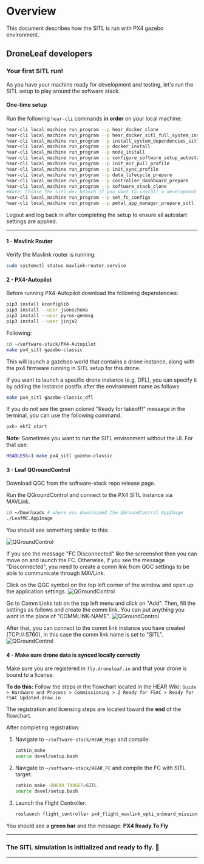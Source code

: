 # Overview

This document describes how the SITL is run with PX4 gazebo environment.

## DroneLeaf developers

### Your first SITL run!

As you have your machine ready for development and testing, let's run the SITL setup to play around the software stack.

#### One-time setup

Run the following `hear-cli` commands **in order** on your local machine:

```bash
hear-cli local_machine run_program --p hear_docker_clone
hear-cli local_machine run_program --p hear_docker_sitl_full_system_install
hear-cli local_machine run_program --p install_system_dependencies_sitl
hear-cli local_machine run_program --p docker_install
hear-cli local_machine run_program --p node_install
hear-cli local_machine run_program --p configure_software_setup_autostart_arm
hear-cli local_machine run_program --p init_ecr_pull_profile
hear-cli local_machine run_program --p init_sync_profile
hear-cli local_machine run_program --p data_lifecycle_prepare
hear-cli local_machine run_program --p controller_dashboard_prepare
hear-cli local_machine run_program --p software_stack_clone 
#Note: Choose the sitl-dev branch if you want to install a development environment, otherwise choose main branch.
hear-cli local_machine run_program --p set_fc_configs
hear-cli local_machine run_program --p petal_app_manager_prepare_sitl
```

Logout and log back in after completing the setup to ensure all autostart settings are applied.

---
#### 1 - Mavlink Router


Verify the Mavlink router is running:
```bash
sudo systemctl status mavlink-router.service
```


#### 2 - PX4-Autopilot

Before running PX4-Autopilot download the following dependencies: 
```bash
pip3 install kconfiglib
pip3 install --user jsonschema
pip3 install --user pyros-genmsg
pip3 install --user jinja2
```
Following:

```bash
cd ~/software-stack/PX4-Autopilot
make px4_sitl gazebo-classic
```
This will launch a gazeboo world that contains a drone instance, along with the px4 firmware running in SITL setup for this drone.

If you want to launch a specific drone instance (e.g. DFL), you can specify it by adding the instance postfix after the environment name as follows

```bash
make px4_sitl gazebo-classic_dfl
```

If you do not see the green colored "Ready for takeoff!" message in the terminal, you can use the following command.
```bash
pxh> ekf2 start
```

**Note**: Sometimes you want to run the SITL environment without the UI. For that use:
```bash
HEADLESS=1 make px4_sitl gazebo-classic
```


#### 3 - Leaf QGroundControl

Download QGC from the software-stack repo release page.


Run the QGroundControl and connect to the PX4 SITL instance via MAVLink.

```bash
cd ~/Downloads # where you downloaded the QGroundControl AppImage
./LeafMC.AppImage
```
You should see something similar to this:

![QGroundControl](media/LeafMCQGC_PX4SITL.png)

If you see the message "FC Disconnected" like the screenshot then you can move on and launch the FC. Otherwise, if you see the message "Disconnected", you need to create a comm link from QGC settings to be able to communicate through MAVLink.

Click on the QGC symbol on the top left corner of the window and open up the application settings.
![QGroundControl](media/QGC_setting.png)

Go to Comm Links tab on the top left menu and click on "Add". Then, fill the settings as follows and create the comm link. You can put anything you want in the place of "COMMLINK-NAME".
![QGroundControl](media/commlink.png)

After that, you can connect to the comm link instance you have created (TCP://:5760), in this case the comm link name is set to "SITL".
![QGroundControl](media/connect_commlink.png)

#### 4 - Make sure drone data is synced locally correctly

Make sure you are registered in `fly.droneleaf.io` and that your drone is bound to a license.

**To do this:**
Follow the steps in the flowchart located in the HEAR Wiki:
`Guide > Hardware and Process > Commissioning > 2 Ready for FSAC > Ready for FSAC Updated.draw.io`

The registration and licensing steps are located toward the **end** of the flowchart.

After completing registration:

1. Navigate to `~/software-stack/HEAR_Msgs` and compile:

   ```bash
   catkin_make
   source devel/setup.bash
   ```

2. Navigate to `~/software-stack/HEAR_FC` and compile the FC with SITL target:

   ```bash
   catkin_make -DHEAR_TARGET=SITL
   source devel/setup.bash
   ```

3. Launch the Flight Controller:

   ```bash
   roslaunch flight_controller px4_flight_mavlink_opti_onboard_mission.launch
   ```

You should see a **green bar** and the message: **PX4 Ready To Fly**

---

### The SITL simulation is initialized and ready to fly. 🚀

---